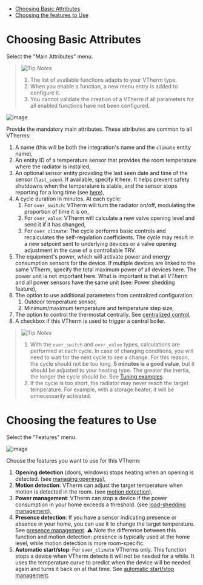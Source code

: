 - [Choosing Basic Attributes](#choosing-basic-attributes)
- [Choosing the features to Use](#choosing-the-features-to-use)

# Choosing Basic Attributes

Select the "Main Attributes" menu.


> ![Tip](images/tips.png) _*Notes*_
> 1. The list of available functions adapts to your VTherm type.
> 2. When you enable a function, a new menu entry is added to configure it.
> 3. You cannot validate the creation of a VTherm if all parameters for all enabled functions have not been configured.

![image](images/config-main.png)

Provide the mandatory main attributes. These attributes are common to all VTherms:
1. A name (this will be both the integration's name and the `climate` entity name),
2. An entity ID of a temperature sensor that provides the room temperature where the radiator is installed,
3. An optional sensor entity providing the last seen date and time of the sensor (`last_seen`). If available, specify it here. It helps prevent safety shutdowns when the temperature is stable, and the sensor stops reporting for a long time (see [here](troubleshooting.md#why-does-my-versatile-thermostat-go-into-safety-mode)),
4. A cycle duration in minutes. At each cycle:
   1. For `over_switch`: VTherm will turn the radiator on/off, modulating the proportion of time it is on,
   2. For `over_valve`: VTherm will calculate a new valve opening level and send it if it has changed,
   3. For `over_climate`: The cycle performs basic controls and recalculates the self-regulation coefficients. The cycle may result in a new setpoint sent to underlying devices or a valve opening adjustment in the case of a controllable TRV.
5. The equipment's power, which will activate power and energy consumption sensors for the device. If multiple devices are linked to the same VTherm, specify the total maximum power of all devices here. The power unit is not important here. What is important is that all _VTherm_ and all power sensors have the same unit (see: Power shedding feature),
6. The option to use additional parameters from centralized configuration:
   1. Outdoor temperature sensor,
   2. Minimum/maximum temperature and temperature step size,
7. The option to control the thermostat centrally. See [centralized control](#centralized-control),
8. A checkbox if this VTherm is used to trigger a central boiler.

> ![Tip](images/tips.png) _*Notes*_
>  1. With the `over_switch` and `over_valve` types, calculations are performed at each cycle. In case of changing conditions, you will need to wait for the next cycle to see a change. For this reason, the cycle should not be too long. **5 minutes is a good value**, but it should be adjusted to your heating type. The greater the inertia, the longer the cycle should be. See [Tuning examples](tuning-examples.md).
>  2. If the cycle is too short, the radiator may never reach the target temperature. For example, with a storage heater, it will be unnecessarily activated.

# Choosing the features to Use

Select the "Features" menu.

![image](images/config-features.png)

Choose the features you want to use for this VTherm:
1. **Opening detection** (doors, windows) stops heating when an opening is detected. (see [managing openings](feature-window.md)),
2. **Motion detection**: VTherm can adjust the target temperature when motion is detected in the room. (see [motion detection](feature-motion.md)),
3. **Power management**: VTherm can stop a device if the power consumption in your home exceeds a threshold. (see [load-shedding management](feature-power.md)),
4. **Presence detection**: If you have a sensor indicating presence or absence in your home, you can use it to change the target temperature. See [presence management](feature-presence.md). ⚠️ Note the difference between this function and motion detection: presence is typically used at the home level, while motion detection is more room-specific.
5. **Automatic start/stop**: For `over_climate` VTherms only. This function stops a device when VTherm detects it will not be needed for a while. It uses the temperature curve to predict when the device will be needed again and turns it back on at that time. See [automatic start/stop management](feature-auto-start-stop.md).
